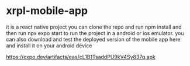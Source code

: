 # xrpl-mobile-app
it is a react native project you can clone the repo and run npm install
and then run npx expo start to run the project in a android or ios emulator.
you can also download and test the deployed version of the mobile app here and install it on your android device

https://expo.dev/artifacts/eas/cL1B1TsaddPU9kV4Sy837q.apk
